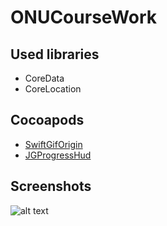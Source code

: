 # ONUCourseWork

## Used libraries
* CoreData
* CoreLocation

## Cocoapods
* [SwiftGifOrigin](https://cocoapods.org/pods/SwiftGifOrigin)
* [JGProgressHud](https://github.com/JonasGessner/JGProgressHUD)

## Screenshots
![alt text](https://github.com/pumPkin555/ONUCourseWork/blob/master/Clima.jpg)
